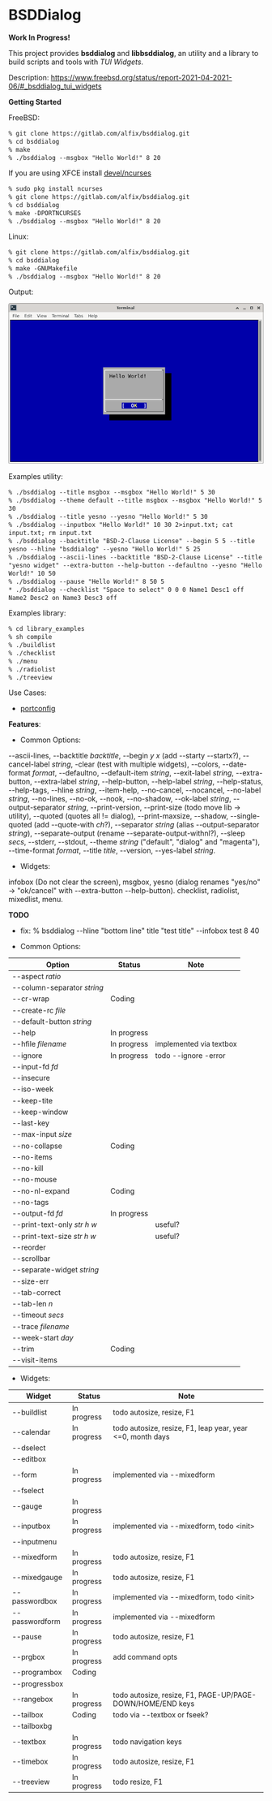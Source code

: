 # BSDDialog

**Work In Progress!**

This project provides **bsddialog** and **libbsddialog**, an utility and a
library to build scripts and tools with *TUI Widgets*.

Description:
<https://www.freebsd.org/status/report-2021-04-2021-06/#_bsddialog_tui_widgets>


**Getting Started**

FreeBSD:

```
% git clone https://gitlab.com/alfix/bsddialog.git
% cd bsddialog
% make
% ./bsddialog --msgbox "Hello World!" 8 20
```

If you are using XFCE install 
[devel/ncurses](https://www.freshports.org/devel/ncurses/)

```
% sudo pkg install ncurses
% git clone https://gitlab.com/alfix/bsddialog.git
% cd bsddialog
% make -DPORTNCURSES
% ./bsddialog --msgbox "Hello World!" 8 20
```

Linux:

```
% git clone https://gitlab.com/alfix/bsddialog.git
% cd bsddialog
% make -GNUMakefile
% ./bsddialog --msgbox "Hello World!" 8 20
```

Output:

![screenshot](screenshot.png)


Examples utility:
```
% ./bsddialog --title msgbox --msgbox "Hello World!" 5 30
% ./bsddialog --theme default --title msgbox --msgbox "Hello World!" 5 30
% ./bsddialog --title yesno --yesno "Hello World!" 5 30
% ./bsddialog --inputbox "Hello World!" 10 30 2>input.txt; cat input.txt; rm input.txt
% ./bsddialog --backtitle "BSD-2-Clause License" --begin 5 5 --title yesno --hline "bsddialog" --yesno "Hello World!" 5 25
% ./bsddialog --ascii-lines --backtitle "BSD-2-Clause License" --title "yesno widget" --extra-button --help-button --defaultno --yesno "Hello World!" 10 50
% ./bsddialog --pause "Hello World!" 8 50 5
* ./bsddialog --checklist "Space to select" 0 0 0 Name1 Desc1 off Name2 Desc2 on Name3 Desc3 off
```

Examples library:
```
% cd library_examples
% sh compile
% ./buildlist
% ./checklist
% ./menu
% ./radiolist
% ./treeview
```

Use Cases:

 - [portconfig](https://gitlab.com/alfix/portconfig)


**Features**:

 - Common Options:
 
--ascii-lines, --backtitle *backtitle*, --begin *y x* (add --starty --startx?),
--cancel-label *string*, -clear (test with multiple widgets), --colors,
--date-format *format*, --defaultno, --default-item *string*, 
--exit-label *string*, --extra-button, --extra-label *string*, --help-button,
--help-label *string*, --help-status, --help-tags, --hline *string*,
--item-help, --no-cancel, --nocancel, --no-label *string*, --no-lines, --no-ok,
--nook, --no-shadow, --ok-label *string*, --output-separator *string*,
--print-version, --print-size (todo move lib -> utility),
--quoted (quotes all != dialog), --print-maxsize, --shadow,
--single-quoted (add --quote-with *ch*?), 
--separator *string* (alias --output-separator *string*),
--separate-output (rename --separate-output-withnl?), --sleep *secs*, --stderr,
--stdout, --theme *string* ("default", "dialog" and "magenta"),
--time-format *format*, --title *title*, --version, --yes-label *string*.

 - Widgets:
 
 infobox (Do not clear the screen), msgbox,
 yesno (dialog renames "yes/no" -> "ok/cancel" with --extra-button --help-button).
 checklist, radiolist, mixedlist, menu.

**TODO**

 * fix: % bsddialog --hline "bottom line" title "test title" --infobox test 8 40


 - Common Options:

|  Option                      | Status      | Note                            |
| ---------------------------- | ----------- | ------------------------------- |
| --aspect *ratio*             |             |                                 |
| --column-separator *string*  |             |                                 |
| --cr-wrap                    | Coding      |                                 |
| --create-rc *file*           |             |                                 |
| --default-button *string*    |             |                                 |
| --help                       | In progress |                                 |
| --hfile *filename*           | In progress | implemented via textbox         |
| --ignore                     | In progress | todo --ignore -error            |
| --input-fd *fd*              |             |                                 |
| --insecure                   |             |                                 |
| --iso-week                   |             |                                 |
| --keep-tite                  |             |                                 |
| --keep-window                |             |                                 |
| --last-key                   |             |                                 |
| --max-input *size*           |             |                                 |
| --no-collapse                | Coding      |                                 |
| --no-items                   |             |                                 |
| --no-kill                    |             |                                 |
| --no-mouse                   |             |                                 |
| --no-nl-expand               | Coding      |                                 |
| --no-tags                    |             |                                 |
| --output-fd *fd*             | In progress |                                 |
| --print-text-only *str h w*  |             | useful?                         |
| --print-text-size *str h w*  |             | useful?                         |
| --reorder                    |             |                                 |
| --scrollbar                  |             |                                 |
| --separate-widget *string*   |             |                                 |
| --size-err                   |             |                                 |
| --tab-correct                |             |                                 |
| --tab-len *n*                |             |                                 |
| --timeout *secs*             |             |                                 |
| --trace *filename*           |             |                                 |
| --week-start *day*           |             |                                 |
| --trim                       | Coding      |                                 |
| --visit-items                |             |                                 |



 - Widgets:

| Widget         | Status      | Note                                          |
|--------------- | ----------- | ----------------------------------------------|
| --buildlist    | In progress | todo autosize, resize, F1                               |
| --calendar     | In progress | todo autosize, resize, F1, leap year, year <=0, month days |
| --dselect      |             |                                               |
| --editbox      |             |                                               |
| --form         | In progress | implemented via --mixedform                   |
| --fselect      |             |                                               |
| --gauge        | In progress |                                               |
| --inputbox     | In progress | implemented via --mixedform, todo \<init\>    |
| --inputmenu    |             |                                               |
| --mixedform    | In progress | todo autosize, resize, F1                     |
| --mixedgauge   | In progress | todo autosize, resize, F1                     |
| --passwordbox  | In progress | implemented via --mixedform, todo \<init\>    |
| --passwordform | In progress | implemented via --mixedform                   |
| --pause        | In progress | todo autosize, resize, F1                     |
| --prgbox       | In progress | add command opts                              |
| --programbox   | Coding      |                                               |
| --progressbox  |             |                                               |
| --rangebox     | In progress | todo autosize, resize, F1, PAGE-UP/PAGE-DOWN/HOME/END keys |
| --tailbox      | Coding      | todo via --textbox or fseek?                  |
| --tailboxbg    |             |                                               |
| --textbox      | In progress | todo navigation keys                          |
| --timebox      | In progress | todo autosize, resize, F1                     |
| --treeview     | In progress | todo  resize, F1                              |

